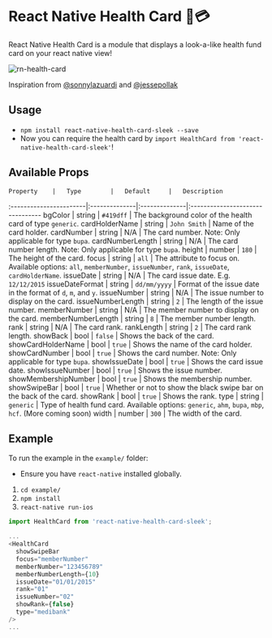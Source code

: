 # React Native Health Card 🏥💳

React Native Health Card is a module that displays a look-a-like health fund card on your react native view!

![rn-health-card](http://i.giphy.com/QdkvFqbEhbbm8.gif)

Inspiration from [@sonnylazuardi](https://github.com/sonnylazuardi/react-native-credit-card) and [@jessepollak](https://github.com/jessepollak/card)

## Usage

- `npm install react-native-health-card-sleek --save`
- Now you can require the health card by `import HealthCard from 'react-native-health-card-sleek'`!

## Available Props

	Property	|	Type		|	Default		|	Description
:-----------------------|:--------------|:--------------|:--------------------------------
	bgColor	|	string	|	`#419dff`	|	The background color of the health card of type `generic`.
	cardHolderName | string | `John Smith` | Name of the card holder.
	cardNumber | string | N/A | The card number. Note: Only applicable for type `bupa`.
	cardNumberLength | string | N/A | The card number length. Note: Only applicable for type `bupa`.
  height | number | `180` | The height of the card.
	focus | string | `all` | The attribute to focus on. Available options: `all`, `memberNumber`, `issueNumber`, `rank`, `issueDate`, `cardHolderName`.
	issueDate	|	string | N/A | The card issue date. E.g. `12/12/2015`
	issueDateFormat       |       string    |      `dd/mm/yyyy`        |  Format of the issue date in the format of `d`, `m`, and `y`.
  issueNumber | string | N/A | The issue number to display on the card.
  issueNumberLength | string | `2` | The length of the issue number.
  memberNumber | string | N/A | The member number to display on the card.
  memberNumberLength | string | `8` | The member number length.
  rank | string | N/A | The card rank.
  rankLength | string | `2` | The card rank length.
	showBack | bool | `false` | Shows the back of the card.
	showCardHolderName | bool | `true` | Shows the name of the card holder.
	showCardNumber | bool | `true` | Shows the card number. Note: Only applicable for type `bupa`.
	showIssueDate | bool | `true` | Shows the card issue date.
	showIssueNumber | bool | `true` | Shows the issue number.
	showMembershipNumber | bool | `true` | Shows the membership number.
  showSwipeBar | bool | `true` | Whether or not to show the black swipe bar on the back of the card.
	showRank | bool | `true` | Shows the rank.
  type | string | `generic` | Type of health fund card. Available options: `generic`, `ahm`, `bupa`, `mbp`, `hcf`. (More coming soon)
  width | number | `300` | The width of the card.

## Example

To run the example in the `example/` folder:

- Ensure you have `react-native` installed globally.

1. `cd example/`
2. `npm install`
3. `react-native run-ios`

```javascript
import HealthCard from 'react-native-health-card-sleek';

...
<HealthCard
  showSwipeBar
  focus="memberNumber"
  memberNumber="123456789"
  memberNumberLength={10}
  issueDate="01/01/2015"
  rank="01"
  issueNumber="02"
  showRank={false}
  type="medibank"
/>
...
```
